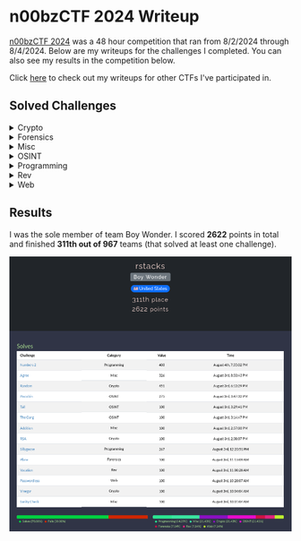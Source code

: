 # n00bzCTF 2024 Writeup

[n00bzCTF 2024](https://ctf.n00bzunit3d.xyz/) was a 48 hour competition that ran from 8/2/2024 through 8/4/2024. Below are my writeups for the challenges I
completed. You can also see my results in the competition below.

Click [here](https://github.com/rstacks/ctf-writeups) to check out my writeups for other CTFs I've participated in.

## Solved Challenges 

<details>
  <summary>Crypto</summary>

  * [RSA](Crypto/RSA)
  * [Random](Crypto/Random)
  * [Vinegar](Crypto/Vinegar)
  
</details>

<details>
  <summary>Forensics</summary>

  * [Plane](Forensics/Plane)
  
</details>

<details>
  <summary>Misc</summary>

  * [Addition](Misc/Addition)
  * [Agree](Misc/Agree)
  
</details>

<details>
  <summary>OSINT</summary>

  * [Pastebin](OSINT/Pastebin)
  * [Tail](OSINT/Tail)
  * [The Gang](OSINT/TheGang)

</details>

<details>
  <summary>Programming</summary>

  * [Numbers 2](Programming/Numbers2)
  * [Sillygoose](Programming/Sillygoose)

</details>

<details>
  <summary>Rev</summary>

  * [Vacation](Rev/Vacation)
  
</details>

<details>
  <summary>Web</summary>

  * [Passwordless](Web/Passwordless)

</details>

## Results

I was the sole member of team Boy Wonder. I scored **2622** points in total and finished **311th out of 967** teams (that solved at least one challenge).

![Results and solves image](results.png)
